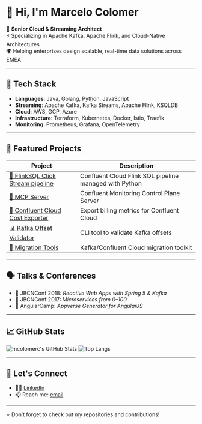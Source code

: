# 👋 Hi, I'm Marcelo Colomer

🎯 **Senior Cloud & Streaming Architect**  
⚡ Specializing in Apache Kafka, Apache Flink, and Cloud-Native Architectures  
🌍 Helping enterprises design scalable, real-time data solutions across EMEA

---

## 🔧 Tech Stack

- **Languages**: Java, Golang, Python, JavaScript
- **Streaming**: Apache Kafka, Kafka Streams, Apache Flink, KSQLDB
- **Cloud**: AWS, GCP, Azure
- **Infrastructure**: Terraform, Kubernetes, Docker, Istio, Traefik
- **Monitoring**: Prometheus, Grafana, OpenTelemetry

---

## 📂 Featured Projects

| Project | Description |
|--------|-------------|
| [🚀 FlinkSQL Click Stream pipeline ](https://github.com/mcolomerc/flinksql-click-stream-pipeline) | Confluent Cloud Flink SQL pipeline managed with Python |  
| [🔧 MCP Server](https://github.com/confluentinc/mcp-confluent) | Confluent Monitoring Control Plane Server |
| [💸 Confluent Cloud Cost Exporter](https://github.com/mcolomerc/confluent-cloud-cost-exporter) | Export billing metrics for Confluent Cloud |
| [📊 Kafka Offset Validator](https://github.com/mcolomerc/kafka-offset-validator) | CLI tool to validate Kafka offsets |
| [🚀 Migration Tools](https://mcolomerc.github.io/cctools) | Kafka/Confluent Cloud migration toolkit |

---

## 🗣️ Talks & Conferences

- 🎤 JBCNConf 2018: *Reactive Web Apps with Spring 5 & Kafka*
- 🎤 JBCNConf 2017: *Microservices from 0–100*
- 🎤 AngularCamp: *Appverse Generator for AngularJS*

---

## 📈 GitHub Stats

![mcolomerc's GitHub Stats](https://github-readme-stats.vercel.app/api?username=mcolomerc&show_icons=true&theme=default)
![Top Langs](https://github-readme-stats.vercel.app/api/top-langs/?username=mcolomerc&layout=compact)

---

## 🔗 Let's Connect

- 🧑‍💼 [LinkedIn](https://www.linkedin.com/in/marcelo-colomer-b8000013)
- 📫 Reach me: [email](mailto:marcelocolomer76@gmai.com)

---
⭐️ Don’t forget to check out my repositories and contributions!
